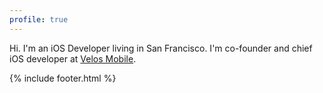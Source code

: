 ```yaml
---
profile: true
---
```


Hi. I'm an iOS Developer living in San Francisco. I'm co-founder and chief iOS developer at [Velos Mobile](https://velosmobile.com).

{% include footer.html %}